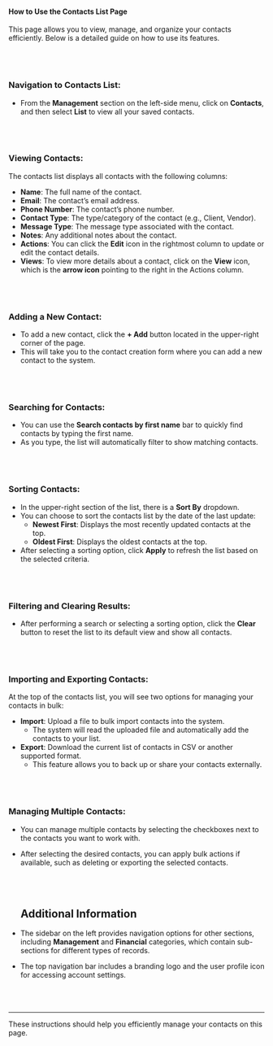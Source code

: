 <!-- ---
title: "How to Use the Contacts List Page"
--- -->
#### **How to Use the Contacts List Page**  

This page allows you to view, manage, and organize your contacts efficiently. Below is a detailed guide on how to use its features.
<br></br>
<br></br>

### **Navigation to Contacts List**:

- From the **Management** section on the left-side menu, click on **Contacts**, and then select **List** to view all your saved contacts.
<br></br>
<br></br>

### **Viewing Contacts**:

The contacts list displays all contacts with the following columns:

- **Name**: The full name of the contact.
- **Email**: The contact’s email address.
- **Phone Number**: The contact’s phone number.
- **Contact Type**: The type/category of the contact (e.g., Client, Vendor).
- **Message Type**: The message type associated with the contact.
- **Notes**: Any additional notes about the contact.
- **Actions**: You can click the **Edit** icon in the rightmost column to update or edit the contact details.
- **Views**: To view more details about a contact, click on the **View** icon, which is the **arrow icon** pointing to the right in the Actions column.
<br></br>
<br></br>

### **Adding a New Contact**:

- To add a new contact, click the **+ Add** button located in the upper-right corner of the page.
- This will take you to the contact creation form where you can add a new contact to the system.
<br></br>
<br></br>

### **Searching for Contacts**:

- You can use the **Search contacts by first name** bar to quickly find contacts by typing the first name.
- As you type, the list will automatically filter to show matching contacts.
<br></br>
<br></br>

### **Sorting Contacts**:

- In the upper-right section of the list, there is a **Sort By** dropdown.
- You can choose to sort the contacts list by the date of the last update:
  - **Newest First**: Displays the most recently updated contacts at the top.
  - **Oldest First**: Displays the oldest contacts at the top.
- After selecting a sorting option, click **Apply** to refresh the list based on the selected criteria.
<br></br>
<br></br>

### **Filtering and Clearing Results**:

- After performing a search or selecting a sorting option, click the **Clear** button to reset the list to its default view and show all contacts.
<br></br>
<br></br>

### **Importing and Exporting Contacts**:

At the top of the contacts list, you will see two options for managing your contacts in bulk:

- **Import**: Upload a file to bulk import contacts into the system.
  - The system will read the uploaded file and automatically add the contacts to your list.
- **Export**: Download the current list of contacts in CSV or another supported format.
  - This feature allows you to back up or share your contacts externally.
  <br></br>
<br></br>

### **Managing Multiple Contacts**:

- You can manage multiple contacts by selecting the checkboxes next to the contacts you want to work with.
- After selecting the desired contacts, you can apply bulk actions if available, such as deleting or exporting the selected contacts.
<br></br>
<br></br>

   ## **Additional Information**
- The sidebar on the left provides navigation options for other sections, including **Management** and **Financial** categories, which contain sub-sections for different types of records.
- The top navigation bar includes a branding logo and the user profile icon for accessing account settings.
<br></br>
<br></br>

---

These instructions should help you efficiently manage your contacts on this page.


